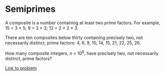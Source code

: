 # Semiprimes

<p>A composite is a number containing at least two prime factors. For example, 15 = 3 × 5; 9 = 3 × 3; 12 = 2 × 2 × 3.</p>

<p>There are ten composites below thirty containing precisely two, not necessarily distinct, prime factors:
4, 6, 9, 10, 14, 15, 21, 22, 25, 26.</p>

<p>How many composite integers, <var>n</var> &lt; 10<sup>8</sup>, have precisely two, not necessarily distinct, prime factors?</p>

[Link to problem](https://projecteuler.net/problem=187)
